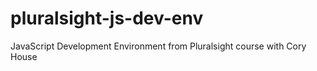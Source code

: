 # pluralsight-js-dev-env
JavaScript Development Environment from Pluralsight course with Cory House 
